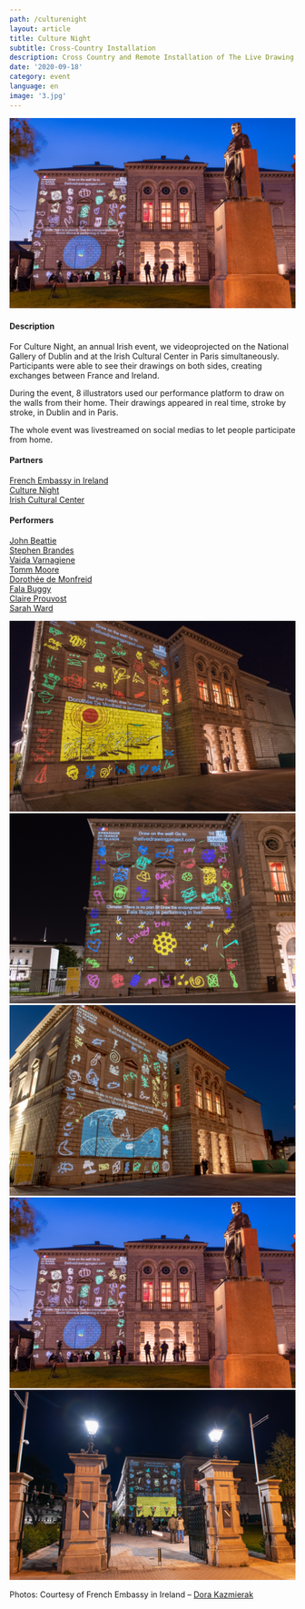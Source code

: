 ```yaml
---
path: /culturenight
layout: article
title: Culture Night
subtitle: Cross-Country Installation
description: Cross Country and Remote Installation of The Live Drawing Project for Culture Night in Dublin and Paris
date: '2020-09-18'
category: event
language: en
image: '3.jpg'
---
```


![Facade Videoprojection in Dublin](5.jpg)

#### Description

For Culture Night, an annual Irish event, we videoprojected on the National Gallery of Dublin and at the Irish Cultural Center in Paris simultaneously. Participants were able to see their drawings on both sides, creating exchanges between France and Ireland.

During the event, 8 illustrators used our performance platform to draw on the walls from their home. Their drawings appeared in real time, stroke by stroke, in Dublin and in Paris.

The whole event was livestreamed on social medias to let people participate from home.

#### Partners

[French Embassy in Ireland](https://ie.ambafrance.org/)  
[Culture Night](https://culturenight.ie/)  
[Irish Cultural Center](https://www.centreculturelirlandais.com/)

#### Performers

[John Beattie](https://www.johnbeattie.ie/)  
[Stephen Brandes](http://www.stephenbrandes.com/)  
[Vaida Varnagiene](https://vaidavarnagiene.weebly.com/)  
[Tomm Moore](https://www.cartoonsaloon.ie/)  
[Dorothée de Monfreid](https://www.dorotheedemonfreid.fr/en/)  
[Fala Buggy](https://falabuggy.com/)  
[Claire Prouvost](https://claireprouvost.com/)  
[Sarah Ward](http://www.gingerbred.co.uk/)

<photo-grid>
<img src="1.jpg"/>
<img src="2.jpg"/>
<img src="3.jpg"/>
<img src="5.jpg"/>
<img src="4.jpg"/>
</photo-grid>

Photos: Courtesy of French Embassy in Ireland – [Dora Kazmierak](https://www.dorakazmierak.com/)

